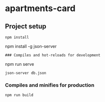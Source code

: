 # apartments-card

## Project setup
```
npm install
```
npm install -g json-server
```
### Compiles and hot-reloads for development
```
npm run serve
```
json-server db.json 
```
### Compiles and minifies for production
```
npm run build
```
